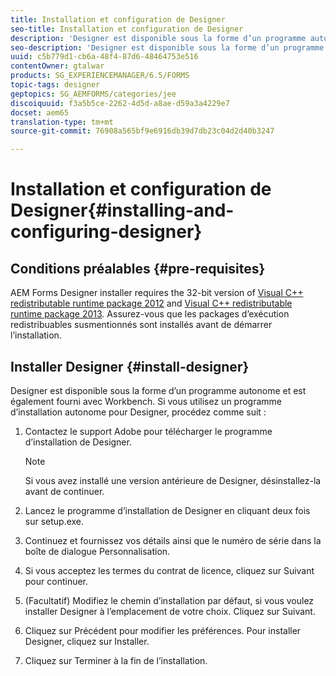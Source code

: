 ```yaml
---
title: Installation et configuration de Designer
seo-title: Installation et configuration de Designer
description: 'Designer est disponible sous la forme d’un programme autonome et est également fourni avec Workbench. Découvrez comment installer la version autonome de Designer.  '
seo-description: 'Designer est disponible sous la forme d’un programme autonome et est également fourni avec Workbench. Découvrez comment installer la version autonome de Designer.  '
uuid: c5b779d1-cb6a-48f4-87d6-48464753e516
contentOwner: gtalwar
products: SG_EXPERIENCEMANAGER/6.5/FORMS
topic-tags: designer
geptopics: SG_AEMFORMS/categories/jee
discoiquuid: f3a5b5ce-2262-4d5d-a8ae-d59a3a4229e7
docset: aem65
translation-type: tm+mt
source-git-commit: 76908a565bf9e6916db39d7db23c04d2d40b3247

---
```



# Installation et configuration de Designer{#installing-and-configuring-designer}

## Conditions préalables {#pre-requisites}

AEM Forms Designer installer requires the 32-bit version of [Visual C++ redistributable runtime package 2012](https://support.microsoft.com/en-in/help/2977003/the-latest-supported-visual-c-downloads) and [Visual C++ redistributable runtime package 2013](https://support.microsoft.com/en-in/help/3179560/update-for-visual-c-2013-and-visual-c-redistributable-package). Assurez-vous que les packages d’exécution redistribuables susmentionnés sont installés avant de démarrer l’installation.

## Installer Designer {#install-designer}

Designer est disponible sous la forme d’un programme autonome et est également fourni avec Workbench. Si vous utilisez un programme d’installation autonome pour Designer, procédez comme suit :

1. Contactez le support Adobe pour télécharger le programme d’installation de Designer.

   >[!NOTE]
   >
   >Si vous avez installé une version antérieure de Designer, désinstallez-la avant de continuer.

1. Lancez le programme d’installation de Designer en cliquant deux fois sur setup.exe.
1. Continuez et fournissez vos détails ainsi que le numéro de série dans la boîte de dialogue Personnalisation.
1. Si vous acceptez les termes du contrat de licence, cliquez sur Suivant pour continuer.
1. (Facultatif) Modifiez le chemin d’installation par défaut, si vous voulez installer Designer à l’emplacement de votre choix. Cliquez sur Suivant.
1. Cliquez sur Précédent pour modifier les préférences. Pour installer Designer, cliquez sur Installer.
1. Cliquez sur Terminer à la fin de l’installation.

